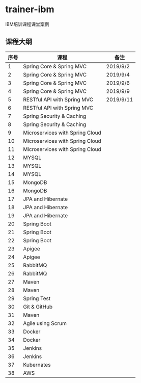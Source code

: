# trainer-ibm
IBM培训课程课堂案例

## 课程大纲

| 序号 | 课程                            | 备注      |
| ---- | ------------------------------- | --------- |
| 1    | Spring Core & Spring MVC        | 2019/9/2  |
| 2    | Spring Core & Spring MVC        | 2019/9/4  |
| 3    | Spring Core & Spring MVC        | 2019/9/6  |
| 4    | Spring Core & Spring MVC        | 2019/9/9  |
| 5    | RESTful API with Spring MVC     | 2019/9/11 |
| 6    | RESTful API with Spring MVC     |           |
| 7    | Spring Security & Caching       |           |
| 8    | Spring Security & Caching       |           |
| 9    | Microservices with Spring Cloud |           |
| 10   | Microservices with Spring Cloud |           |
| 11   | Microservices with Spring Cloud |           |
| 12   | MYSQL                           |           |
| 13   | MYSQL                           |           |
| 14   | MYSQL                           |           |
| 15   | MongoDB                         |           |
| 16   | MongoDB                         |           |
| 17   | JPA and Hibernate               |           |
| 18   | JPA and Hibernate               |           |
| 19   | JPA and Hibernate               |           |
| 20   | Spring Boot                     |           |
| 21   | Spring Boot                     |           |
| 22   | Spring Boot                     |           |
| 23   | Apigee                          |           |
| 24   | Apigee                          |           |
| 25   | RabbitMQ                        |           |
| 26   | RabbitMQ                        |           |
| 27   | Maven                           |           |
| 28   | Maven                           |           |
| 29   | Spring Test                     |           |
| 30   | Git & GitHub                    |           |
| 31   | Maven                           |           |
| 32   | Agile using Scrum               |           |
| 33   | Docker                          |           |
| 34   | Docker                          |           |
| 35   | Jenkins                         |           |
| 36   | Jenkins                         |           |
| 37   | Kubernates                      |           |
| 38   | AWS                             |           |


